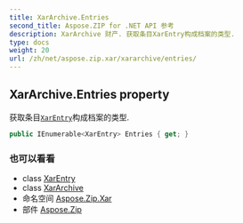 ```yaml
---
title: XarArchive.Entries
second_title: Aspose.ZIP for .NET API 参考
description: XarArchive 财产. 获取条目XarEntry构成档案的类型.
type: docs
weight: 20
url: /zh/net/aspose.zip.xar/xararchive/entries/
---
```

## XarArchive.Entries property

获取条目[`XarEntry`](../../xarentry/)构成档案的类型.

```csharp
public IEnumerable<XarEntry> Entries { get; }
```

### 也可以看看

* class [XarEntry](../../xarentry/)
* class [XarArchive](../)
* 命名空间 [Aspose.Zip.Xar](../../xararchive/)
* 部件 [Aspose.Zip](../../../)


